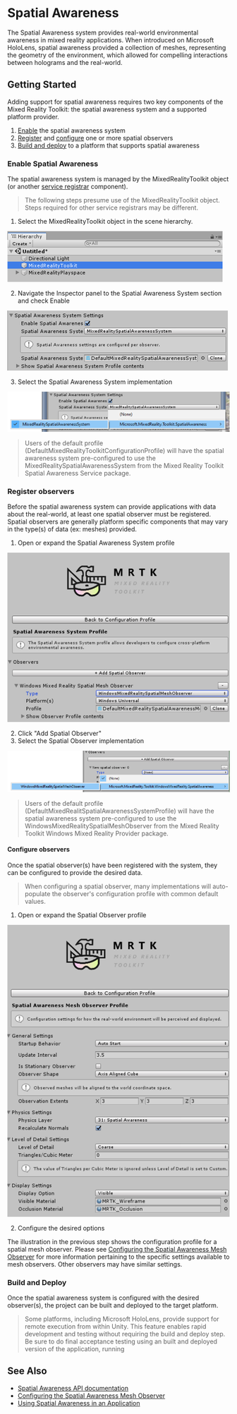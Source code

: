 # Spatial Awareness

The Spatial Awareness system provides real-world environmental awareness in mixed reality 
applications. When introduced on Microsoft HoloLens, spatial awareness provided a collection 
of meshes, representing the geometry of the environment, which allowed for compelling interactions 
between holograms and the real-world.

## Getting Started

Adding support for spatial awareness requires two key components of the Mixed Reality Toolkit: the 
spatial awareness system and a supported platform provider.

1. [Enable](enable-spatial-awareness) the spatial awareness system
2. [Register](register-observers) and [configure](configure-observers) one or more spatial observers
3. [Build and deploy](build-and-deploy) to a platform that supports spatial awareness

### Enable Spatial Awareness

The spatial awareness system is managed by the MixedRealityToolkit object (or another 
[service registrar](xref:Microsoft.MixedReality.Toolkit.IMixedRealityServiceRegistrar) component). 

> The following steps presume use of the MixedRealityToolkit object. Steps required for other service registrars may be different.

1. Select the MixedRealityToolkit object in the scene hierarchy.

![MRTK Configured Scene Hierarchy](../../External/ReadMeImages/MRTK_ConfiguredHierarchy.png)

2. Navigate the Inspector panel to the Spatial Awareness System section and check Enable

![Enable Spatial Awareness](../../External/ReadMeImages/SpatialAwareness/MRTKConfig_SpatialAwareness.png)

3. Select the Spatial Awareness System implementation

![Select the Spatial Awareness System Implementation](../../External/ReadMeImages/SpatialAwareness/SpatialAwarenessSelectSystemType.png)

> Users of the default profile (DefaultMixedRealityToolkitConfigurationProfile) will have the spatial awareness system pre-configured to use the MixedRealitySpatialAwarenessSystem from the Mixed Reality 
Toolkit Spatial Awareness Service package.

### Register observers

Before the spatial awareness system can provide applications with data about the real-world, at least 
one spatial observer must be registered. Spatial observers are generally platform specific components 
that may vary in the type(s) of data (ex: meshes) provided.

1. Open or expand the Spatial Awareness System profile

![Spatial Awareness System Profile](../../External/ReadMeImages/SpatialAwareness/SpatialAwarenessProfile.png)

2. Click "Add Spatial Observer"
3. Select the Spatial Observer implementation

![Select the Spatial Observer Implementation](../../External/ReadMeImages/SpatialAwareness/SpatialAwarenessSelectObserver.png)

> Users of the default profile (DefaultMixedRealitSpatialAwarenessSystemProfile) will have the spatial awareness system pre-configured to use the WindowsMixedRealitySpatialMeshObserver from the Mixed Reality 
Toolkit Windows Mixed Reality Provider package.

#### Configure observers

Once the spatial observer(s) have been registered with the system, they can be configured to provide 
the desired data.

> When configuring a spatial observer, many implementations will auto-populate the observer's configuration profile with common default values.

1. Open or expand the Spatial Observer profile

![Spatial Mesh Observer Profile](../../External/ReadMeImages/SpatialAwareness/SpatialAwarenessMeshObserverProfile.png)

2. Configure the desired options

The illustration in the previous step shows the configuration profile for a spatial mesh observer. 
Please see [Configuring the Spatial Awareness Mesh Observer](ConfiguringSpatialAwarenessMeshObserver.md) for more information pertaining to the specific 
settings available to mesh observers. Other observers may have similar settings.

### Build and Deploy

Once the spatial awareness system is configured with the desired observer(s), the project can be built 
and deployed to the target platform.

> Some platforms, including Microsoft HoloLens, provide support for remote execution from within Unity. 
This feature enables rapid development and testing without requiring the build and deploy step. Be sure to do final acceptance testing using an built and deployed version of the application, running 


## See Also

- [Spatial Awareness API documentation](xref:Microsoft.MixedReality.Toolkit.SpatialAwareness)
- [Configuring the Spatial Awareness Mesh Observer](ConfiguringSpatialAwarenessMeshObserver.md)
- [Using Spatial Awareness in an Application](../TODO.md)


